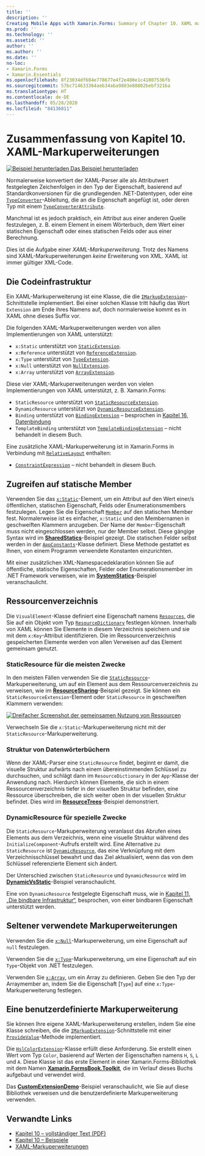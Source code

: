 ```yaml
---
title: ''
description: ''
Creating Mobile Apps with Xamarin.Forms: Summary of Chapter 10. XAML markup extensions''
ms.prod: ''
ms.technology: ''
ms.assetid: ''
author: ''
ms.author: ''
ms.date: ''
no-loc:
- Xamarin.Forms
- Xamarin.Essentials
ms.openlocfilehash: 8f23034df684e778677e4f2e480e1c41807536fb
ms.sourcegitcommit: 57bc714633364aeb34aba9803e88802bebf321ba
ms.translationtype: HT
ms.contentlocale: de-DE
ms.lasthandoff: 05/28/2020
ms.locfileid: "84136811"
---
```

# <a name="summary-of-chapter-10-xaml-markup-extensions"></a>Zusammenfassung von Kapitel 10. XAML-Markuperweiterungen

[![Beispiel herunterladen](~/media/shared/download.png) Das Beispiel herunterladen](https://github.com/xamarin/xamarin-forms-book-samples/tree/master/Chapter10)

Normalerweise konvertiert der XAML-Parser alle als Attributwert festgelegten Zeichenfolgen in den Typ der Eigenschaft, basierend auf Standardkonversionen für die grundlegenden .NET-Datentypen, oder eine [`TypeConverter`](xref:Xamarin.Forms.TypeConverter)-Ableitung, die an die Eigenschaft angefügt ist, oder deren Typ mit einem [`TypeConverterAttribute`](xref:Xamarin.Forms.TypeConverterAttribute).

Manchmal ist es jedoch praktisch, ein Attribut aus einer anderen Quelle festzulegen, z. B. einem Element in einem Wörterbuch, dem Wert einer statischen Eigenschaft oder eines statischen Felds oder aus einer Berechnung.

Dies ist die Aufgabe einer *XAML-Markuperweiterung*. Trotz des Namens sind XAML-Markuperweiterungen *keine* Erweiterung von XML. XAML ist immer gültiger XML-Code.

## <a name="the-code-infrastructure"></a>Die Codeinfrastruktur

Ein XAML-Markuperweiterung ist eine Klasse, die die [`IMarkupExtension`](xref:Xamarin.Forms.Xaml.IMarkupExtension)-Schnittstelle implementiert. Bei einer solchen Klasse tritt häufig das Wort `Extension` am Ende ihres Namens auf, doch normalerweise kommt es in XAML ohne dieses Suffix vor.

Die folgenden XAML-Markuperweiterungen werden von allen Implementierungen von XAML unterstützt:

- `x:Static` unterstützt von [`StaticExtension`](xref:Xamarin.Forms.Xaml.StaticExtension).
- `x:Reference` unterstützt von [`ReferenceExtension`](xref:Xamarin.Forms.Xaml.ReferenceExtension).
- `x:Type` unterstützt von [`TypeExtension`](xref:Xamarin.Forms.Xaml.TypeExtension).
- `x:Null` unterstützt von [`NullExtension`](xref:Xamarin.Forms.Xaml.NullExtension).
- `x:Array` unterstützt von [`ArrayExtension`](xref:Xamarin.Forms.Xaml.ArrayExtension).

Diese vier XAML-Markuperweiterungen werden von vielen Implementierungen von XAML unterstützt, z. B. Xamarin.Forms:

- `StaticResource` unterstützt von [`StaticResourceExtension`](xref:Xamarin.Forms.Xaml.StaticResourceExtension).
- `DynamicResource` unterstützt von [`DynamicResourceExtension`](xref:Xamarin.Forms.Xaml.DynamicResourceExtension).
- `Binding` unterstützt von [`BindingExtension`](xref:Xamarin.Forms.Xaml.BindingExtension) – besprochen in [Kapitel 16, Datenbindung](chapter16.md)
- `TemplateBinding` unterstützt von [`TemplateBindingExtension`](xref:Xamarin.Forms.Xaml.TemplateBindingExtension) – nicht behandelt in diesem Buch.

Eine zusätzliche XAML-Markuperweiterung ist in Xamarin.Forms in Verbindung mit [`RelativeLayout`](xref:Xamarin.Forms.RelativeLayout) enthalten:

- [`ConstraintExpression`](xref:Xamarin.Forms.ConstraintExpression) – nicht behandelt in diesem Buch.

## <a name="accessing-static-members"></a>Zugreifen auf statische Member

Verwenden Sie das [`x:Static`](xref:Xamarin.Forms.Xaml.StaticExtension)-Element, um ein Attribut auf den Wert einer/s öffentlichen, statischen Eigenschaft, Felds oder Enumerationsmembers festzulegen. Legen Sie die Eigenschaft [`Member`](xref:Xamarin.Forms.Xaml.StaticExtension.Member) auf den statischen Member fest. Normalerweise ist es einfacher, `x:Static` und den Membernamen in geschweiften Klammern anzugeben. Der Name der `Member`-Eigenschaft muss nicht eingeschlossen werden, nur der Member selbst. Diese gängige Syntax wird im [**SharedStatics**](https://github.com/xamarin/xamarin-forms-book-samples/tree/master/Chapter10/SharedStatics)-Beispiel gezeigt. Die statischen Felder selbst werden in der [`AppConstants`](https://github.com/xamarin/xamarin-forms-book-samples/blob/master/Chapter10/SharedStatics/SharedStatics/SharedStatics/AppConstants.cs)-Klasse definiert. Diese Methode gestattet es Ihnen, von einem Programm verwendete Konstanten einzurichten.

Mit einer zusätzlichen XML-Namespacedeklaration können Sie auf öffentliche, statische Eigenschaften, Felder oder Enumerationsmember im .NET Framework verweisen, wie im [**SystemStatics**](https://github.com/xamarin/xamarin-forms-book-samples/tree/master/Chapter10/SystemStatics)-Beispiel veranschaulicht.

## <a name="resource-dictionaries"></a>Ressourcenverzeichnis

Die `VisualElement`-Klasse definiert eine Eigenschaft namens [`Resources`](xref:Xamarin.Forms.VisualElement.Resources), die Sie auf ein Objekt vom Typ [`ResourceDictionary`](xref:Xamarin.Forms.ResourceDictionary) festlegen können. Innerhalb von XAML können Sie Elemente in diesem Verzeichnis speichern und sie mit dem `x:Key`-Attribut identifizieren. Die im Ressourcenverzeichnis gespeicherten Elemente werden von allen Verweisen auf das Element gemeinsam genutzt.

### <a name="staticresource-for-most-purposes"></a>StaticResource für die meisten Zwecke

In den meisten Fällen verwenden Sie die [`StaticResource`](xref:Xamarin.Forms.Xaml.StaticResourceExtension)-Markuperweiterung, um auf ein Element aus dem Ressourcenverzeichnis zu verweisen, wie im [**ResourceSharing**](https://github.com/xamarin/xamarin-forms-book-samples/tree/master/Chapter10/ResourceSharing)-Beispiel gezeigt. Sie können ein `StaticResourceExtension`-Element oder `StaticResource` in geschweiften Klammern verwenden:

[![Dreifacher Screenshot der gemeinsamen Nutzung von Ressourcen](images/ch10fg03-small.png "Gemeinsame Nutzung von Ressourcen")](images/ch10fg03-large.png#lightbox "Gemeinsame Nutzung von Ressourcen")

Verwechseln Sie die `x:Static`-Markuperweiterung nicht mit der `StaticResource`-Markuperweiterung.

### <a name="a-tree-of-dictionaries"></a>Struktur von Datenwörterbüchern

Wenn der XAML-Parser eine `StaticResource` findet, beginnt er damit, die visuelle Struktur aufwärts nach einem übereinstimmenden Schlüssel zu durchsuchen, und schlägt dann im `ResourceDictionary` in der `App`-Klasse der Anwendung nach. Hierdurch können Elemente, die sich in einem Ressourcenverzeichnis tiefer in der visuellen Struktur befinden, eine Ressource überschreiben, die sich weiter oben in der visuellen Struktur befindet. Dies wird im [**ResourceTrees**](https://github.com/xamarin/xamarin-forms-book-samples/tree/master/Chapter10/ResourceTrees)-Beispiel demonstriert.

### <a name="dynamicresource-for-special-purposes"></a>DynamicResource für spezielle Zwecke

Die `StaticResource`-Markuperweiterung veranlasst das Abrufen eines Elements aus dem Verzeichnis, wenn eine visuelle Struktur während des `InitializeComponent`-Aufrufs erstellt wird. Eine Alternative zu `StaticResource` ist [`DynamicResource`](xref:Xamarin.Forms.Xaml.DynamicResourceExtension), das eine Verknüpfung mit dem Verzeichnisschlüssel bewahrt und das Ziel aktualisiert, wenn das von dem Schlüssel referenzierte Element sich ändert.

Der Unterschied zwischen `StaticResource` und `DynamicResource` wird im [**DynamicVsStatic**](https://github.com/xamarin/xamarin-forms-book-samples/tree/master/Chapter10/DynamicVsStatic)-Beispiel veranschaulicht.

Eine von `DynamicResource` festgelegte Eigenschaft muss, wie in [Kapitel 11, „Die bindbare Infrastruktur“](chapter11.md), besprochen, von einer bindbaren Eigenschaft unterstützt werden.

## <a name="lesser-used-markup-extensions"></a>Seltener verwendete Markuperweiterungen

Verwenden Sie die [`x:Null`](xref:Xamarin.Forms.Xaml.NullExtension)-Markuperweiterung, um eine Eigenschaft auf `null` festzulegen.

Verwenden Sie die [`x:Type`](xref:Xamarin.Forms.Xaml.TypeExtension)-Markuperweiterung, um eine Eigenschaft auf ein `Type`-Objekt von .NET festzulegen.

Verwenden Sie [`x:Array`](xref:Xamarin.Forms.Xaml.ArrayExtension), um ein Array zu definieren. Geben Sie den Typ der Arraymember an, indem Sie die Eigenschaft [`Type`] auf eine `x:Type`-Markuperweiterung festlegen.

## <a name="a-custom-markup-extension"></a>Eine benutzerdefinierte Markuperweiterung

Sie können Ihre eigene XAML-Markuperweiterung erstellen, indem Sie eine Klasse schreiben, die die [`IMarkupExtension`](xref:Xamarin.Forms.Xaml.IMarkupExtension)-Schnittstelle mit einer [`ProvideValue`](xref:Xamarin.Forms.Xaml.IMarkupExtension.ProvideValue(System.IServiceProvider))-Methode implementiert.

Die [`HslColorExtension`](https://github.com/xamarin/xamarin-forms-book-samples/blob/master/Libraries/Xamarin.FormsBook.Toolkit/Xamarin.FormsBook.Toolkit/HslColorExtension.cs)-Klasse erfüllt diese Anforderung. Sie erstellt einen Wert vom Typ `Color`, basierend auf Werten der Eigenschaften namens `H`, `S`, `L` und `A`. Diese Klasse ist das erste Element in einer Xamarin.Forms-Bibliothek mit dem Namen [**Xamarin.FormsBook.Toolkit**](https://github.com/xamarin/xamarin-forms-book-samples/tree/master/Libraries/Xamarin.FormsBook.Toolkit), die im Verlauf dieses Buchs aufgebaut und verwendet wird.

Das [**CustomExtensionDemo**](https://github.com/xamarin/xamarin-forms-book-samples/tree/master/Chapter10/CustomExtensionDemo)-Beispiel veranschaulicht, wie Sie auf diese Bibliothek verweisen und die benutzerdefinierte Markuperweiterung verwenden.

## <a name="related-links"></a>Verwandte Links

- [Kapitel 10 – vollständiger Text (PDF)](https://download.xamarin.com/developer/xamarin-forms-book/XamarinFormsBook-Ch10-Apr2016.pdf)
- [Kapitel 10 – Beispiele](https://github.com/xamarin/xamarin-forms-book-samples/tree/master/Chapter10)
- [XAML-Markuperweiterungen](~/xamarin-forms/xaml/markup-extensions/index.md)
